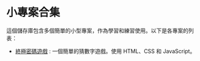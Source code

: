 # 小專案合集

這個儲存庫包含多個簡單的小型專案，作為學習和練習使用。以下是各專案的列表：

-   [終極密碼遊戲](/ultimatePassword-game/index.html)
    : 一個簡單的猜數字遊戲。使用 HTML、CSS 和 JavaScript。
